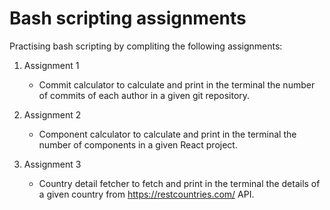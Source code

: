 # Bash scripting assignments

Practising bash scripting by compliting the following assignments:

1. Assignment 1

   - Commit calculator to calculate and print in the terminal the number of commits of each author in a given git repository.

2. Assignment 2

   - Component calculator to calculate and print in the terminal the number of components in a given React project.

3. Assignment 3

   - Country detail fetcher to fetch and print in the terminal the details of a given country from https://restcountries.com/ API.
